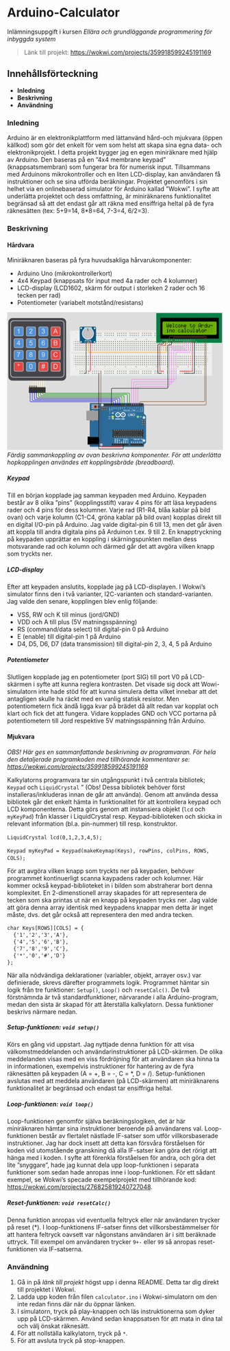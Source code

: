 # Arduino-Calculator
Inlämningsuppgift i kursen *Ellära och grundläggande programmering för inbyggda system*

> Länk till projekt:  https://wokwi.com/projects/359918599245191169

## Innehållsförteckning
* **Inledning**
* **Beskrivning**
* **Användning**

### Inledning
Arduino är en elektronikplattform med lättanvänd hård-och mjukvara (öppen källkod) som gör det enkelt för vem som helst att skapa sina egna data- och elektronikprojekt. I detta projekt bygger jag en egen miniräknare med hjälp av Arduino. Den baseras på en ”4x4 membrane keypad” (knappsatsmembran) som fungerar bra för numerisk input. Tillsammans med Arduinons mikrokontroller och en liten LCD-display, kan användaren få instruktioner och se sina utförda beräkningar. Projektet genomförs i sin helhet via en onlinebaserad simulator för Arduino kallad ”Wokwi”. I syfte att underlätta projektet och dess omfattning, är miniräknarens funktionalitet begränsad så att det endast går att räkna med ensiffriga heltal på de fyra räknesätten (tex: 5+9=14, 8*8=64, 7-3=4, 6/2=3).

### Beskrivning
#### Hårdvara

Miniräknaren baseras på fyra huvudsakliga hårvarukomponenter:
*   Arduino Uno (mikrokontrollerkort)
*   4x4 Keypad (knappsats för input med 4a rader och 4 kolumner)
*   LCD-display (LCD1602, skärm för output i storleken 2 rader och 16 tecken per rad)
*   Potentiometer (variabelt motstånd/resistans)

![Sammankoppling](link-up.png)
*Färdig sammankoppling av ovan beskrivna komponenter. För att underlätta hopkopplingen användes ett kopplingsbräde (breadboard).*

##### Keypad
Till en början kopplade jag samman keypaden med Arduino. Keypaden består av 8 olika ”pins” (kopplingsstift) varav 4 pins för att läsa keypadens rader och 4 pins för dess kolumner. Varje rad (R1-R4, blåa kablar på bild ovan) och varje kolumn (C1-C4, gröna kablar på bild ovan) kopplas direkt till en digital I/O-pin på Arduino. Jag valde digital-pin 6 till 13, men det går även att koppla till andra digitala pins på Arduinon t.ex. 9 till 2. En knapptryckning på keypaden upprättar en koppling i 
skärningspunkten mellan dess motsvarande rad och kolumn och därmed går det att avgöra vilken knapp som tryckts ner.

##### LCD-display
Efter att keypaden anslutits, kopplade jag på LCD-displayen. I Wokwi’s simulator finns den i två 
varianter, I2C-varianten och standard-varianten. Jag valde den senare, kopplingen blev enlig följande:
* VSS, RW och K till minus (jord/GND)
* VDD och A till plus (5V matningsspänning) 
* RS (command/data select) till digital-pin 0 på Arduino
* E (enable) till digital-pin 1 på Arduino
* D4, D5, D6, D7 (data transmission) till digital-pin 2, 3, 4, 5 på Arduino

##### Potentiometer
Slutligen kopplade jag en potentiometer (port SIG) till port V0 på LCD-skärmen i syfte att kunna reglera kontrasten. Det visade sig dock att Wowi-simulatorn inte hade stöd för att kunna simulera detta vilket innebar att det antagligen skulle ha räckt med en vanlig statisk resistor. Men potentiometern fick ändå ligga kvar på brädet då allt redan var kopplat och klart och fick det att fungera. Vidare kopplades GND och VCC portarna på potentiometern till Jord respektive 5V matningsspänning från Arduino.

#### Mjukvara

*OBS! Här ges en sammanfattande beskrivning av programvaran. För hela den detaljerade programkoden med tillhörande kommentarer se: https://wokwi.com/projects/359918599245191169*

Kalkylatorns programvara tar sin utgångspunkt i två centrala bibliotek; `Keypad` och `LiquidCrystal` ” (Obs! Dessa bibliotek behöver först installeras/inkluderas innan de går att använda). Genom att använda dessa bibliotek går det enkelt hämta in funktionalitet för att kontrollera keypad och LCD komponenterna. Detta görs genom att instansiera objekt (`lcd` och `myKeyPad`) från klasser i LiquidCrystal resp. Keypad-biblioteken och skicka in relevant information (bl.a. pin-nummer) till resp. konstruktor. 

`LiquidCrystal lcd(0,1,2,3,4,5);`

`Keypad myKeyPad = Keypad(makeKeymap(Keys), rowPins, colPins, ROWS, COLS);`

För att avgöra vilken knapp som tryckts ner på keypaden, behöver programmet kontinuerligt scanna kaypadens rader och kolumner. Här kommer också keypad-biblioteket in i bilden som abstraherar bort denna komplexitet. En 2-dimenstionell array skapades för att representera de tecken som ska printas ut när en knapp på keypaden trycks ner. Jag valde att göra denna array identisk med keypadens knappar men detta är inget måste, dvs. det går också att representera den med andra tecken. 
```
char Keys[ROWS][COLS] = { 
  {'1','2','3','A'},
  {'4','5','6','B'},
  {'7','8','9','C'},
  {'*','0','#','D'}
};
```
När alla nödvändiga deklarationer (variabler, objekt, arrayer osv.) var definierade, skrevs därefter programmets logik. Programmet hämtar sin logik från tre funktioner: `Setup()`, `Loop()` och `resetCalc()`. De två förstnämnda är två standardfunktioner, närvarande i alla Arduino-program, medan den sista är skapad för att återställa kalkylatorn. Dessa funktioner beskrivs närmare nedan.

##### Setup-funktionen: `void setup()`
Körs en gång vid uppstart. Jag nyttjade denna funktion för att visa välkomstmeddelanden och användarinstruktioner på LCD-skärmen. De olika meddelanden visas med en viss fördröjning för att användaren ska hinna ta in informationen, exempelvis instruktioner för hantering av de fyra räknesätten på keypaden (A = +, B = -, C = *, D = /). Setup-funktionen avslutas med att meddela användaren (på LCD-skärmen) att miniräknarens funktionalitet är begränsad och endast tar ensiffriga heltal.

##### Loop-funktionen: `void loop()`
Loop-funktionen genomför själva beräkningslogiken, det är här miniräknaren hämtar sina instruktioner beroende på användarens val. Loop-funktionen består av flertalet nästlade IF-satser som utför villkorsbaserade instruktioner. Jag har dock insett att detta kan försvåra förståelsen för koden vid utomstående granskning då alla IF-satser kan göra det rörigt att hänga med i koden. I syfte att förenkla förståelsen för andra, och göra det lite ”snyggare”, hade jag kunnat dela upp loop-funktionen i separata funktioner som sedan hade anropas inne i loop-funktionen. För ett sådant exempel, se Wokwi’s specade exempelprojekt med tillhörande kod: https://wokwi.com/projects/276825819240727048.

##### Reset-funktionen: `void resetCalc()`
Denna funktion anropas vid eventuella feltryck eller när användaren trycker på reset (*). I loop-funktionens IF-satser finns det villkorsbestämmelser för att hantera feltryck oavsett var någonstans användaren är i sitt beräknade uttryck. Till exempel om användaren trycker `9+-` eller `99` så anropas reset-funktionen via IF-satserna.

### Användning
1. Gå in på *länk till projekt* högst upp i denna README. Detta tar dig direkt till projektet i Wokwi.
2. Ladda upp koden från filen `calculator.ino` i Wokwi-simulatorn om den inte redan finns där när du öppnar länken. 
3. I simulatorn, tryck på play-knappen och läs instruktionerna som dyker upp på LCD-skärmen. Använd sedan knappsatsen för att mata in dina tal och välj önskat räknesätt.
4. För att nollställa kalkylatorn, tryck på `*`.
5. För att avsluta tryck på stop-knappen.